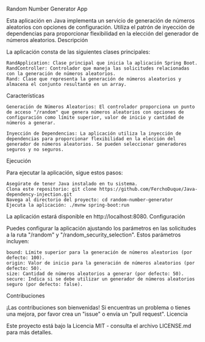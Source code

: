 Random Number Generator App

Esta aplicación en Java implementa un servicio de generación de números aleatorios con opciones de configuración. Utiliza el patrón de inyección de dependencias para proporcionar flexibilidad en la elección del generador de números aleatorios.
Descripción

La aplicación consta de las siguientes clases principales:

    RandApplication: Clase principal que inicia la aplicación Spring Boot.
    RandController: Controlador que maneja las solicitudes relacionadas con la generación de números aleatorios.
    Rand: Clase que representa la generación de números aleatorios y almacena el conjunto resultante en un array.

Características

    Generación de Números Aleatorios: El controlador proporciona un punto de acceso "/random" que genera números aleatorios con opciones de configuración como límite superior, valor de inicio y cantidad de números a generar.

    Inyección de Dependencias: La aplicación utiliza la inyección de dependencias para proporcionar flexibilidad en la elección del generador de números aleatorios. Se pueden seleccionar generadores seguros y no seguros.

Ejecución

Para ejecutar la aplicación, sigue estos pasos:

    Asegúrate de tener Java instalado en tu sistema.
    Clona este repositorio: git clone https://github.com/FerchoDuque/Java-dependency-injection.git
    Navega al directorio del proyecto: cd random-number-generator
    Ejecuta la aplicación: ./mvnw spring-boot:run

La aplicación estará disponible en http://localhost:8080.
Configuración

Puedes configurar la aplicación ajustando los parámetros en las solicitudes a la ruta "/random" y "/random_security_selection". Estos parámetros incluyen:

    bound: Límite superior para la generación de números aleatorios (por defecto: 100).
    origin: Valor de inicio para la generación de números aleatorios (por defecto: 50).
    size: Cantidad de números aleatorios a generar (por defecto: 50).
    secure: Indica si se debe utilizar un generador de números aleatorios seguro (por defecto: false).

Contribuciones

¡Las contribuciones son bienvenidas! Si encuentras un problema o tienes una mejora, por favor crea un "issue" o envía un "pull request".
Licencia

Este proyecto está bajo la Licencia MIT - consulta el archivo LICENSE.md para más detalles.
